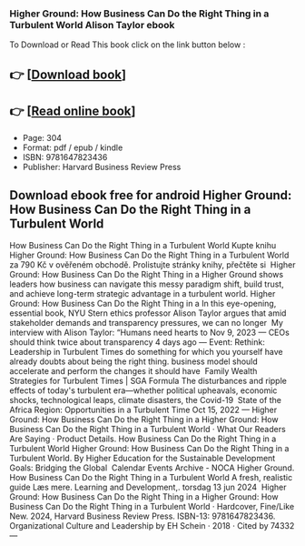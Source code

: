 ### Higher Ground: How Business Can Do the Right Thing in a Turbulent World Alison Taylor ebook

To Download or Read This book click on the link button below :

## 👉  [**[Download book](http://get-pdfs.com/download.php?group=book&from=github.com&id=699513&lnk=1066 "Download book")**]

## 👉  [**[Read online book](http://get-pdfs.com/download.php?group=book&from=github.com&id=699513&lnk=1066 "Read online book")**]


* Page: 304
* Format: pdf / epub / kindle
* ISBN: 9781647823436
* Publisher: Harvard Business Review Press



## Download ebook free for android Higher Ground: How Business Can Do the Right Thing in a Turbulent World



 How Business Can Do the Right Thing in a Turbulent World Kupte knihu Higher Ground: How Business Can Do the Right Thing in a Turbulent World za 790 Kč v ověřeném obchodě. Prolistujte stránky knihy, přečtěte si 
 Higher Ground: How Business Can Do the Right Thing in a Higher Ground shows leaders how business can navigate this messy paradigm shift, build trust, and achieve long-term strategic advantage in a turbulent world.
 Higher Ground: How Business Can Do the Right Thing in a In this eye-opening, essential book, NYU Stern ethics professor Alison Taylor argues that amid stakeholder demands and transparency pressures, we can no longer 
 My interview with Alison Taylor: “Humans need hearts to Nov 9, 2023 —
 CEOs should think twice about transparency 4 days ago —
 Event: Rethink: Leadership in Turbulent Times do something for which you yourself have already doubts about being the right thing. business model should accelerate and perform the changes it should have 
 Family Wealth Strategies for Turbulent Times | SGA Formula The disturbances and ripple effects of today&#039;s turbulent era—whether political upheavals, economic shocks, technological leaps, climate disasters, the Covid-19 
 State of the Africa Region: Opportunities in a Turbulent Time Oct 15, 2022 —
 Higher Ground: How Business Can Do the Right Thing in a Higher Ground: How Business Can Do the Right Thing in a Turbulent World · What Our Readers Are Saying · Product Details.
 How Business Can Do the Right Thing in a Turbulent World Higher Ground: How Business Can Do the Right Thing in a Turbulent World. By Higher Education for the Sustainable Development Goals: Bridging the Global 
 Calendar Events Archive - NOCA Higher Ground. How Business Can Do the Right Thing in a Turbulent World A fresh, realistic guide Læs mere. Learning and Development,. torsdag 13 jun 2024 
 Higher Ground: How Business Can Do the Right Thing in a Higher Ground: How Business Can Do the Right Thing in a Turbulent World · Hardcover, Fine/Like New. 2024, Harvard Business Review Press. ISBN-13: 9781647823436.
 Organizational Culture and Leadership by EH Schein · 2018 · Cited by 74332 —





